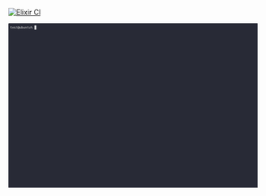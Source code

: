 [![Elixir CI](https://github.com/jsgdjfsda/password_generator/actions/workflows/elixir.yml/badge.svg)](https://github.com/jsgdjfsda/password_generator/actions/workflows/elixir.yml)

![demo](./img/demo.gif)
